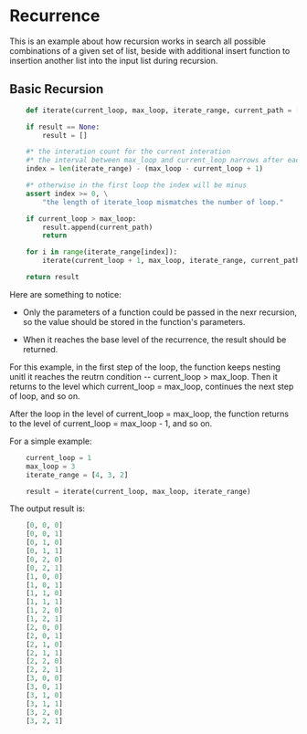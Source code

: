 # Recurrence

This is an example about how recursion works in search all possible combinations of a given set of list, beside with additional insert function to insertion another list into the input list during recursion.

## Basic Recursion

```python
    def iterate(current_loop, max_loop, iterate_range, current_path = [], result = None):

    if result == None:
        result = []

    #* the interation count for the current interation
    #* the interval between max_loop and current_loop narrows after each interation
    index = len(iterate_range) - (max_loop - current_loop + 1)

    #* otherwise in the first loop the index will be minus
    assert index >= 0, \
        "the length of iterate_loop mismatches the number of loop."

    if current_loop > max_loop:
        result.append(current_path)
        return

    for i in range(iterate_range[index]):
        iterate(current_loop + 1, max_loop, iterate_range, current_path + [i], result)

    return result
```

Here are something to notice:

- Only the parameters of a function could be passed in the nexr recursion, so the value should be stored in the function's parameters.

- When it reaches the base level of the recurrence, the result should be returned. 

For this example, in the first step of the loop, the function keeps nesting unitl it reaches the reutrn condition -- current_loop > max_loop. Then it returns to the level which current_loop = max_loop, continues the next step of loop, and so on.

After the loop in the level of current_loop = max_loop, the function returns to the level of current_loop = max_loop - 1, and so on.

For a simple example:

```python
    current_loop = 1
    max_loop = 3
    iterate_range = [4, 3, 2] 

    result = iterate(current_loop, max_loop, iterate_range)
```

The output result is:
```python
    [0, 0, 0]
    [0, 0, 1]
    [0, 1, 0]
    [0, 1, 1]
    [0, 2, 0]
    [0, 2, 1]
    [1, 0, 0]
    [1, 0, 1]
    [1, 1, 0]
    [1, 1, 1]
    [1, 2, 0]
    [1, 2, 1]
    [2, 0, 0]
    [2, 0, 1]
    [2, 1, 0]
    [2, 1, 1]
    [2, 2, 0]
    [2, 2, 1]
    [3, 0, 0]
    [3, 0, 1]
    [3, 1, 0]
    [3, 1, 1]
    [3, 2, 0]
    [3, 2, 1]
```

